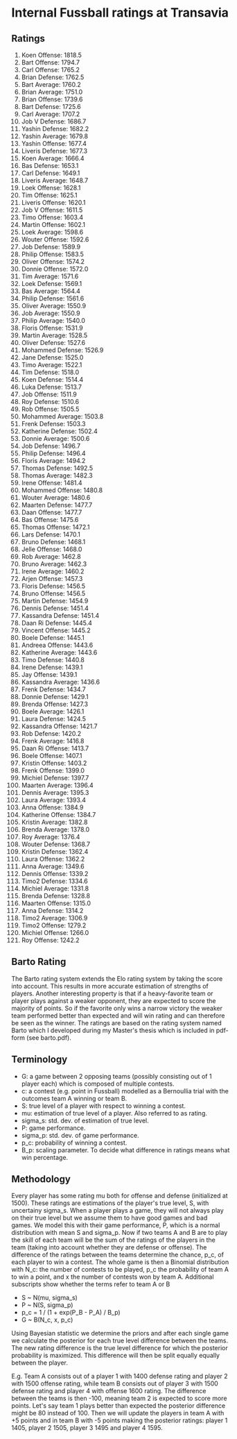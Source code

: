 # Internal Fussball ratings at Transavia
## Ratings
1. Koen Offense: 1818.5 
2. Bart Offense: 1794.7 
3. Carl Offense: 1765.2 
4. Brian Defense: 1762.5 
5. Bart Average: 1760.2 
6. Brian Average: 1751.0 
7. Brian Offense: 1739.6 
8. Bart Defense: 1725.6 
9. Carl Average: 1707.2 
10. Job V Defense: 1686.7 
11. Yashin Defense: 1682.2 
12. Yashin Average: 1679.8 
13. Yashin Offense: 1677.4 
14. Liveris Defense: 1677.3 
15. Koen Average: 1666.4 
16. Bas Defense: 1653.1 
17. Carl Defense: 1649.1 
18. Liveris Average: 1648.7 
19. Loek Offense: 1628.1 
20. Tim Offense: 1625.1 
21. Liveris Offense: 1620.1 
22. Job V Offense: 1611.5 
23. Timo Offense: 1603.4 
24. Martin Offense: 1602.1 
25. Loek Average: 1598.6 
26. Wouter Offense: 1592.6 
27. Job Defense: 1589.9 
28. Philip Offense: 1583.5 
29. Oliver Offense: 1574.2 
30. Donnie Offense: 1572.0 
31. Tim Average: 1571.6 
32. Loek Defense: 1569.1 
33. Bas Average: 1564.4 
34. Philip  Defense: 1561.6 
35. Oliver Average: 1550.9 
36. Job Average: 1550.9 
37. Philip Average: 1540.0 
38. Floris Offense: 1531.9 
39. Martin Average: 1528.5 
40. Oliver Defense: 1527.6 
41. Mohammed Defense: 1526.9 
42. Jane Defense: 1525.0 
43. Timo Average: 1522.1 
44. Tim Defense: 1518.0 
45. Koen Defense: 1514.4 
46. Luka Defense: 1513.7 
47. Job Offense: 1511.9 
48. Roy Defense: 1510.6 
49. Rob Offense: 1505.5 
50. Mohammed Average: 1503.8 
51. Frenk  Defense: 1503.3 
52. Katherine Defense: 1502.4 
53. Donnie Average: 1500.6 
54. Job  Defense: 1496.7 
55. Philip Defense: 1496.4 
56. Floris Average: 1494.2 
57. Thomas Defense: 1492.5 
58. Thomas Average: 1482.3 
59. Irene Offense: 1481.4 
60. Mohammed Offense: 1480.8 
61. Wouter Average: 1480.6 
62. Maarten Defense: 1477.7 
63. Daan Offense: 1477.7 
64. Bas Offense: 1475.6 
65. Thomas Offense: 1472.1 
66. Lars Defense: 1470.1 
67. Bruno Defense: 1468.1 
68. Jelle Offense: 1468.0 
69. Rob Average: 1462.8 
70. Bruno Average: 1462.3 
71. Irene Average: 1460.2 
72. Arjen Offense: 1457.3 
73. Floris Defense: 1456.5 
74. Bruno Offense: 1456.5 
75. Martin Defense: 1454.9 
76. Dennis Defense: 1451.4 
77. Kassandra Defense: 1451.4 
78. Daan Ri Defense: 1445.4 
79. Vincent Offense: 1445.2 
80. Boele Defense: 1445.1 
81. Andreea Offense: 1443.6 
82. Katherine Average: 1443.6 
83. Timo Defense: 1440.8 
84. Irene Defense: 1439.1 
85. Jay Offense: 1439.1 
86. Kassandra Average: 1436.6 
87. Frenk Defense: 1434.7 
88. Donnie Defense: 1429.1 
89. Brenda Offense: 1427.3 
90. Boele Average: 1426.1 
91. Laura Defense: 1424.5 
92. Kassandra Offense: 1421.7 
93. Rob Defense: 1420.2 
94. Frenk Average: 1416.8 
95. Daan Ri Offense: 1413.7 
96. Boele Offense: 1407.1 
97. Kristin Offense: 1403.2 
98. Frenk Offense: 1399.0 
99. Michiel Defense: 1397.7 
100. Maarten Average: 1396.4 
101. Dennis Average: 1395.3 
102. Laura Average: 1393.4 
103. Anna Offense: 1384.9 
104. Katherine Offense: 1384.7 
105. Kristin Average: 1382.8 
106. Brenda Average: 1378.0 
107. Roy Average: 1376.4 
108. Wouter Defense: 1368.7 
109. Kristin Defense: 1362.4 
110. Laura Offense: 1362.2 
111. Anna Average: 1349.6 
112. Dennis Offense: 1339.2 
113. Timo2 Defense: 1334.6 
114. Michiel Average: 1331.8 
115. Brenda Defense: 1328.8 
116. Maarten Offense: 1315.0 
117. Anna Defense: 1314.2 
118. Timo2 Average: 1306.9 
119. Timo2 Offense: 1279.2 
120. Michiel Offense: 1266.0 
121. Roy Offense: 1242.2 

## Barto Rating
The Barto rating system extends the Elo rating system by taking the score into account. This results in more accurate estimation of strengths of players. Another interesting property is that if a heavy-favorite team or player plays against a weaker opponent, they are expected to score the majority of points. So if the favorite only wins a narrow victory the weaker team performed better than expected and will win rating and can therefore be seen as the winner. The ratings are based on the rating system named Barto which I developed during my Master's thesis which is included in pdf-form (see barto.pdf).
## Terminology
- G: a game between 2 opposing teams (possibly consisting out of 1 player each) which is composed of multiple contests.
- c: a contest (e.g. point in Fussball) modelled as a Bernoullia trial with the outcomes team A winning or team B.
- S: true level of a player with respect to winning a contest.
- mu: estimation of true level of a player. Also referred to as rating.
- sigma_s: std. dev. of estimation of true level.
- P: game performance.
- sigma_p: std. dev. of game performance.
- p_c: probability of winning a contest.
- B_p: scaling parameter. To decide what difference in ratings means what win percentage.
## Methodology
Every player has some rating mu both for offense and defense (initialized at 1500). These ratings are estimations of the player's true level, S, with uncertainy sigma_s. When a player plays a game, they will not always play on their true level but we assume them to have good games and bad games. We model this with their game performance, P, which is a normal distribution with mean S and sigma_p. Now if two teams A and B are to play the skill of each team will be the sum of the ratings of the players in the team (taking into account whether they are defense or offense). The difference of the ratings between the teams determine the chance, p_c, of each player to win a contest. The whole game is then a Binomial distribution with N_c: the number of contests to be played, p_c the probability of team A to win a point, and x the number of contests won by team A. Additional subscripts show whether the terms refer to team A or B
- S ~ N(mu, sigma_s)
- P ~ N(S, sigma_p)
- p_c = 1 / (1 + exp(P_B - P_A) / B_p)
- G ~ B(N_c, x, p_c)

Using Bayesian statistic we determine the priors and after each single game we calculate the posterior for each true level difference between the teams. The new rating difference is the true level difference for which the posterior probability is maximized. This difference will then be split equally equally between the player. 

E.g. Team A consists out of a player 1 with 1400 defense rating and player 2 with 1500 offense rating, while team B consists out of player 3 with 1500 defense rating and player 4 with offense 1600 rating. The difference between the teams is then -100, meaning team 2 is expected to score more points. Let's say team 1 plays better than expected the posterior difference might be 80 instead of 100. Then we will update the players in team A with +5 points and in team B with -5 points making the posterior ratings: player 1 1405, player 2 1505, player 3 1495 and player 4 1595.